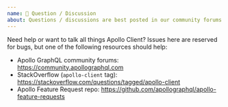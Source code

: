 ```yaml
---
name: 🤗 Question / Discussion
about: Questions / discussions are best posted in our community forums or StackOverflow.
---
```


Need help or want to talk all things Apollo Client? Issues here are reserved for bugs, but one of the following resources should help:

- Apollo GraphQL community forums: https://community.apollographql.com
- StackOverflow (`apollo-client` tag): https://stackoverflow.com/questions/tagged/apollo-client
- Apollo Feature Request repo: https://github.com/apollographql/apollo-feature-requests
